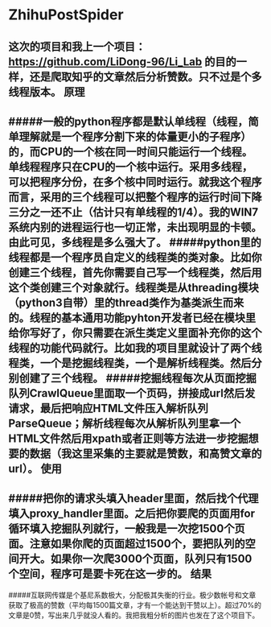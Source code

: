 # ZhihuPostSpider
这次的项目和我上一个项目：https://github.com/LiDong-96/Li_Lab 的目的一样，还是爬取知乎的文章然后分析赞数。只不过是个多线程版本。
原理
------------------
#####一般的python程序都是默认单线程（线程，简单理解就是一个程序分割下来的体量更小的子程序）的，而CPU的一个核在同一时间只能运行一个线程。单线程程序只在CPU的一个核中运行。采用多线程，可以把程序分份，在多个核中同时运行。就我这个程序而言，采用的三个线程可以把整个程序的运行时间下降三分之一还不止（估计只有单线程的1/4）。我的WIN7系统内别的进程运行也一切正常，未出现明显的卡顿。由此可见，多线程是多么强大了。
#####python里的线程都是一个程序员自定义的线程类的类对象。比如你创建三个线程，首先你需要自己写一个线程类，然后用这个类创建三个对象就行。线程类是从threading模块（python3自带）里的thread类作为基类派生而来的。线程的基本通用功能pyhton开发者已经在模块里给你写好了，你只需要在派生类定义里面补充你的这个线程的功能代码就行。比如我的项目里就设计了两个线程类，一个是挖掘线程类，一个是解析线程类。然后分别创建了三个线程。
#####挖掘线程每次从页面挖掘队列CrawlQueue里面取一个页码，拼接成url然后发请求，最后把响应HTML文件压入解析队列ParseQueue；解析线程每次从解析队列里拿一个HTML文件然后用xpath或者正则等方法进一步挖掘想要的数据（我这里采集的主要就是赞数，和高赞文章的url）。
使用
------------------
#####把你的请求头填入header里面，然后找个代理填入proxy_handler里面。之后把你要爬的页面用for循环填入挖掘队列就行，一般我是一次挖1500个页面。注意如果你爬的页面超过1500个，要把队列的空间开大。如果你一次爬3000个页面，队列只有1500个空间，程序可是要卡死在这一步的。
结果
------------------
#####互联网传媒是个基尼系数极大，分配极其失衡的行业。极少数帐号和文章获取了极高的赞数（平均每1500篇文章，才有一个能达到干赞以上）。超过70%的文章是0赞，写出来几乎就没人看的。我把我粗分析的图片也发在了这个项目下。
